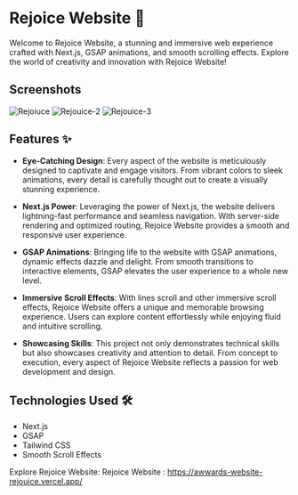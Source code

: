 # Rejoice Website 🚀

Welcome to Rejoice Website, a stunning and immersive web experience crafted with Next.js, GSAP animations, and smooth scrolling effects. Explore the world of creativity and innovation with Rejoice Website!

## Screenshots


![Rejoiuce](https://github.com/amanqureshi454/Awwards-Website-Rejouice/assets/119878277/2d9543e5-aba1-4971-b6ff-1f79588051ac)
![Rejouice-2](https://github.com/amanqureshi454/Awwards-Website-Rejouice/assets/119878277/61c56938-c066-4f9c-ad32-a2e489622e9d)
![Rejouice-3](https://github.com/amanqureshi454/Awwards-Website-Rejouice/assets/119878277/e4b6ee64-b2cd-4a46-9184-49b9f037d95e)



## Features ✨

- **Eye-Catching Design**: Every aspect of the website is meticulously designed to captivate and engage visitors. From vibrant colors to sleek animations, every detail is carefully thought out to create a visually stunning experience.

- **Next.js Power**: Leveraging the power of Next.js, the website delivers lightning-fast performance and seamless navigation. With server-side rendering and optimized routing, Rejoice Website provides a smooth and responsive user experience.

- **GSAP Animations**: Bringing life to the website with GSAP animations, dynamic effects dazzle and delight. From smooth transitions to interactive elements, GSAP elevates the user experience to a whole new level.

- **Immersive Scroll Effects**: With lines scroll and other immersive scroll effects, Rejoice Website offers a unique and memorable browsing experience. Users can explore content effortlessly while enjoying fluid and intuitive scrolling.

- **Showcasing Skills**: This project not only demonstrates technical skills but also showcases creativity and attention to detail. From concept to execution, every aspect of Rejoice Website reflects a passion for web development and design.

## Technologies Used 🛠️

- Next.js
- GSAP
- Tailwind CSS
- Smooth Scroll Effects


Explore Rejoice Website: Rejoice Website : https://awwards-website-rejouice.vercel.app/
